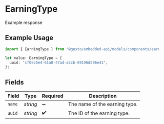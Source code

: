 # EarningType

Example response

## Example Usage

```typescript
import { EarningType } from "@gusto/embedded-api/models/components/earningtype.js";

let value: EarningType = {
  uuid: "cf0ec5e4-61a0-47ad-a2cb-89196d596e41",
};
```

## Fields

| Field                         | Type                          | Required                      | Description                   |
| ----------------------------- | ----------------------------- | ----------------------------- | ----------------------------- |
| `name`                        | *string*                      | :heavy_minus_sign:            | The name of the earning type. |
| `uuid`                        | *string*                      | :heavy_check_mark:            | The ID of the earning type.   |
